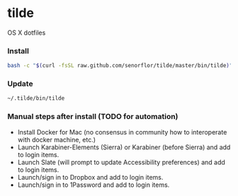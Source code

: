 # tilde

OS X dotfiles

### Install

```bash
bash -c "$(curl -fsSL raw.github.com/senorflor/tilde/master/bin/tilde)"
```

### Update

```bash
~/.tilde/bin/tilde
```

### Manual steps after install (TODO for automation)
- Install Docker for Mac (no consensus in community how to interoperate with docker machine, etc.)
- Launch Karabiner-Elements (Sierra) or Karabiner (before Sierra) and add to login items.
- Launch Slate (will prompt to update Accessibility preferences) and add to login items.
- Launch/sign in to Dropbox and add to login items.
- Launch/sign in to 1Password and add to login items.

